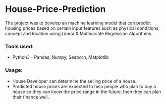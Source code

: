 # House-Price-Prediction
The project was to develop an machine learning model that can predict housing prices based on certain input features such as physical conditions, concept and
location using Linear & Multivariate Regression Algorithms.

### Tools used:
- Python3 - Pandas, Numpy, Seaborn, Matplotlib

### Usage: 
- House Developer can determine the selling price of a house.
- Predicted house prices are expected to help people who plan to buy a house so they can know the price range in the future, then they can plan their finance well.
